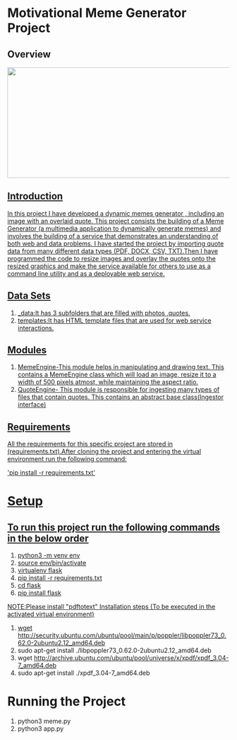 # Motivational Meme Generator Project
## Overview
<a href="MemeGenerator"  >
<img src="https://user-images.githubusercontent.com/86887626/134783528-59775962-ba12-4130-bf97-9385e45bdddb.jpg" width="1000" height="250" />

## Introduction
In this project I have developed a dynamic memes generator , including an image with an overlaid quote. This project consists the building of a Meme Generator (a multimedia application to dynamically generate memes) and  involves the building of a service that demonstrates an understanding of both web and data problems. I have started the project by importing  quote data from many different data types (PDF, DOCX, CSV, TXT).Then I have programmed the code to resize images and  overlay the quotes onto the resized graphics and make the service available for others to use as a command line utility and as a deployable web service.


## Data Sets
1. _data:It has 3 subfolders that are filled with photos ,quotes.
2. templates:It has HTML template files that are used for web service interactions.

## Modules
1. MemeEngine-This module helps in manipulating and drawing text. This contains a MemeEngine class which will load an image, resize it to a width of 500 pixels atmost, while maintaining the aspect ratio.
2. QuoteEngine- This module is responsible for ingesting many types of files that contain quotes. This contains an abstract base class(Ingestor interface)

## Requirements
 All the requirements for this specific project are stored in (requirements.txt).After cloning the project and entering the virtual environment run the following command:
 
  'pip install -r requirements.txt'

 # Setup
## To run this project run  the following commands  in the below order 
1. python3 -m venv env
2. source env/bin/activate
3. virtualenv flask
4. pip install -r requirements.txt 
5. cd flask
6. pip install flask

NOTE:Please install "pdftotext"
Installation steps 
(To be executed in the activated virtual environment)
1. wget http://security.ubuntu.com/ubuntu/pool/main/p/poppler/libpoppler73_0.62.0-2ubuntu2.12_amd64.deb
2. sudo apt-get install ./libpoppler73_0.62.0-2ubuntu2.12_amd64.deb
3. wget http://archive.ubuntu.com/ubuntu/pool/universe/x/xpdf/xpdf_3.04-7_amd64.deb
4. sudo apt-get install ./xpdf_3.04-7_amd64.deb

# Running the Project
1. python3 meme.py
2. python3 app.py

